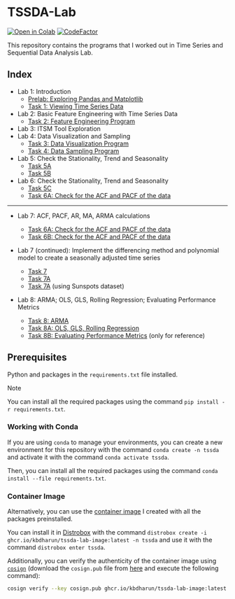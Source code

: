 # TSSDA-Lab

[![Open in Colab](https://colab.research.google.com/assets/colab-badge.svg)](https://colab.research.google.com/github/kbdharun/TSSDA-Lab)
[![CodeFactor](https://www.codefactor.io/repository/github/kbdharun/tssda-lab/badge)](https://www.codefactor.io/repository/github/kbdharun/tssda-lab)

This repository contains the programs that I worked out in Time Series and Sequential Data Analysis Lab.

## Index

- Lab 1: Introduction
  - [Prelab: Exploring Pandas and Matplotlib](prelab/prelab.ipynb)
  - [Task 1: Viewing Time Series Data](lab1/TSA-Ex1-task1.ipynb)
- Lab 2: Basic Feature Engineering with Time Series Data
  - [Task 2: Feature Engineering Program](lab2/TSSDA-Ex2.ipynb)
- Lab 3: ITSM Tool Exploration
- Lab 4: Data Visualization and Sampling
  - [Task 3: Data Visualization Program](lab4/Ex3-Visualization.ipynb)
  - [Task 4: Data Sampling Program](lab4/Ex4-Sampling.ipynb)
- Lab 5: Check the Stationality, Trend and Seasonality
  - [Task 5A](lab5/TS-Exp5A.ipynb)
  - [Task 5B](lab5/TS-Exp5B.ipynb)
- Lab 6: Check the Stationality, Trend and Seasonality
  - [Task 5C](lab6/TS-Exp5C.ipynb)
  - [Task 6A: Check for the ACF and PACF of the data](lab6/TS-Exp6A.ipynb)

----

- Lab 7: ACF, PACF, AR, MA, ARMA calculations
  - [Task 6A: Check for the ACF and PACF of the data](lab7/TS-Exp6A.ipynb)
  - [Task 6B: Check for the ACF and PACF of the data](lab7/TS-Exp6B.ipynb)

- Lab 7 (continued): Implement the differencing method and polynomial model to create a seasonally adjusted time series
  - [Task 7](lab7/TS-Exp7.ipynb)
  - [Task 7A](lab7/TS-Exp7A.ipynb)
  - [Task 7A](lab8/TS-Exp7A-Sunspots.ipynb) (using Sunspots dataset)

- Lab 8: ARMA; OLS, GLS, Rolling Regression; Evaluating Performance Metrics
  - [Task 8: ARMA](lab8/TS-Exp8-ARMA.ipynb)
  - [Task 8A: OLS, GLS, Rolling Regression](lab8/TS-Exp8-OLS,GLS,Rolling_Reg.ipynb)
  - [Task 8B: Evaluating Performance Metrics](lab8/TS-Exp8-Metrics.ipynb) (only for reference)

## Prerequisites

Python and packages in the `requirements.txt` file installed.

> [!NOTE]
> You can install all the required packages using the command `pip install -r requirements.txt`.

### Working with Conda

If you are using `conda` to manage your environments, you can create a new environment for this repository with the command `conda create -n tssda` and activate it with the command `conda activate tssda`.

Then, you can install all the required packages using the command `conda install --file requirements.txt`.

### Container Image

Alternatively, you can use the [container image](https://github.com/kbdharun/TSSDA-Lab/pkgs/container/tssda-lab-image) I created with all the packages preinstalled.

You can install it in [Distrobox](https://github.com/89luca89/distrobox) with the command `distrobox create -i ghcr.io/kbdharun/tssda-lab-image:latest -n tssda` and use it with the command `distrobox enter tssda`.

Additionally, you can verify the authenticity of the container image using [`cosign`](https://github.com/sigstore/cosign) (download the `cosign.pub` file from [here](https://github.com/kbdharun/TSSDA-Lab/blob/main/cosign.pub) and execute the following command):

```zsh
cosign verify --key cosign.pub ghcr.io/kbdharun/tssda-lab-image:latest
```
